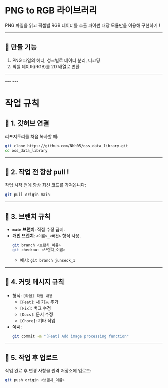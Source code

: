 # **PNG to RGB 라이브러리**

PNG 파일을 읽고 픽셀별 RGB 데이터를 추출
파이썬 내장 모듈만을 이용해 구현하기 !

---
## 📌 **만들 기능**
1. PNG 파일의 헤더, 청크별로 데이터 분리, 디코딩
2. 픽셀 데이터(RGB)를 2D 배열로 변환

<hr>
---
---


# **작업 규칙**

## 📌 1. 깃허브 연결
리포지토리를 처음 복사할 때:
```bash
git clone https://github.com/Nhh05/oss_data_library.git
cd oss_data_library
```

---

## 📌 2. 작업 전 항상 pull ! 
작업 시작 전에 항상 최신 코드를 가져옵니다:
```bash
git pull origin main
```

---

## 📌 3. 브랜치 규칙
- **`main` 브랜치**: 직접 수정 금지.
- **개인 브랜치**: `<이름>_<버전>` 형식 사용.
  ```bash
  git branch <브랜치_이름>
  git checkout <브랜치_이름>
  ```
  - 예시: `git branch junseok_1`

---

## 📌 4. 커밋 메시지 규칙
- 형식: `[타입] 작업 내용`
  - `[Feat]`: 새 기능 추가
  - `[Fix]`: 버그 수정
  - `[Docs]`: 문서 수정
  - `[Chore]`: 기타 작업
- **예시**:
  ```bash
  git commit -m "[Feat] Add image processing function"
  ```

---

## 📌 5. 작업 후 업로드
작업 완료 후 변경 사항을 원격 저장소에 업로드:
```bash
git push origin <브랜치_이름>
```

